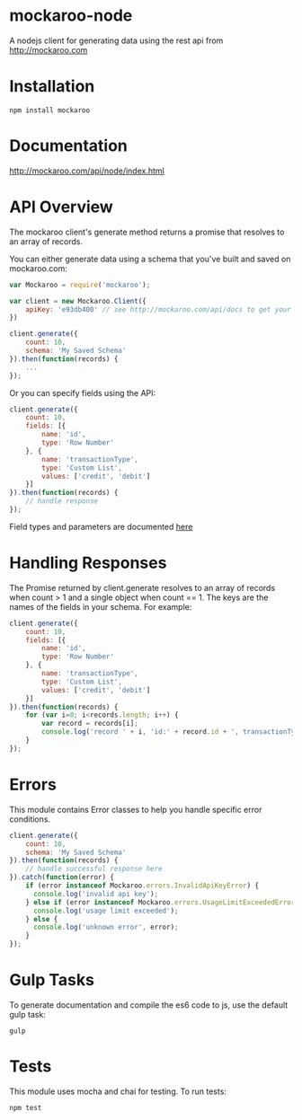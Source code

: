 # mockaroo-node

A nodejs client for generating data using the rest api from http://mockaroo.com

# Installation

    npm install mockaroo

# Documentation

http://mockaroo.com/api/node/index.html

# API Overview

The mockaroo client's generate method returns a promise that resolves to an array of records.

You can either generate data using a schema that you've built and saved on mockaroo.com:

```js
var Mockaroo = require('mockaroo');

var client = new Mockaroo.Client({
    apiKey: 'e93db400' // see http://mockaroo.com/api/docs to get your api key
})

client.generate({
    count: 10,
    schema: 'My Saved Schema'
}).then(function(records) {
    ...
});
```

Or you can specify fields using the API:

```js
client.generate({
    count: 10,
    fields: [{
        name: 'id',
        type: 'Row Number'
    }, {
        name: 'transactionType',
        type: 'Custom List',
        values: ['credit', 'debit']
    }]
}).then(function(records) {
    // handle response
});
```

Field types and parameters are documented [here](http://mockaroo.com/api/docs#types)

# Handling Responses

The Promise returned by client.generate resolves to an array of records when count > 1 and a single object when count == 1.
The keys are the names of the fields in your schema.  For example:

```js
client.generate({
    count: 10,
    fields: [{
        name: 'id',
        type: 'Row Number'
    }, {
        name: 'transactionType',
        type: 'Custom List',
        values: ['credit', 'debit']
    }]
}).then(function(records) {
    for (var i=0; i<records.length; i++) {
        var record = records[i];
        console.log('record ' + i, 'id:' + record.id + ', transactionType:' + record.transactionType);
    }
});
```

# Errors

This module contains Error classes to help you handle specific error conditions.

```js
client.generate({
    count: 10,
    schema: 'My Saved Schema'
}).then(function(records) {
    // handle successful response here
}).catch(function(error) {
    if (error instanceof Mockaroo.errors.InvalidApiKeyError) {
      console.log('invalid api key');
    } else if (error instanceof Mockaroo.errors.UsageLimitExceededError) {
      console.log('usage limit exceeded');
    } else {
      console.log('unknown error', error);
    }
});
```

# Gulp Tasks

To generate documentation and compile the es6 code to js, use the default gulp task:

    gulp

# Tests

This module uses mocha and chai for testing. To run tests:

    npm test
    
